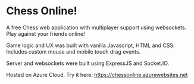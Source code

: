 # Chess Online!

A free Chess web application with multiplayer support using websockets. Play against your friends online!

Game logic and UX was built with vanilla Javascript, HTML and CSS. Includes custom mouse and mobile touch drag events.

Server and websockets were built using ExpressJS and Socket.IO.

Hosted on Azure Cloud. Try it here: https://chessonline.azurewebsites.net
